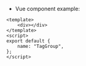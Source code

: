 - Vue component example:

```vue
<template>
    <div></div>
</template>
<script>
export default {
    name: "TagGroup",
};
</script>
```
